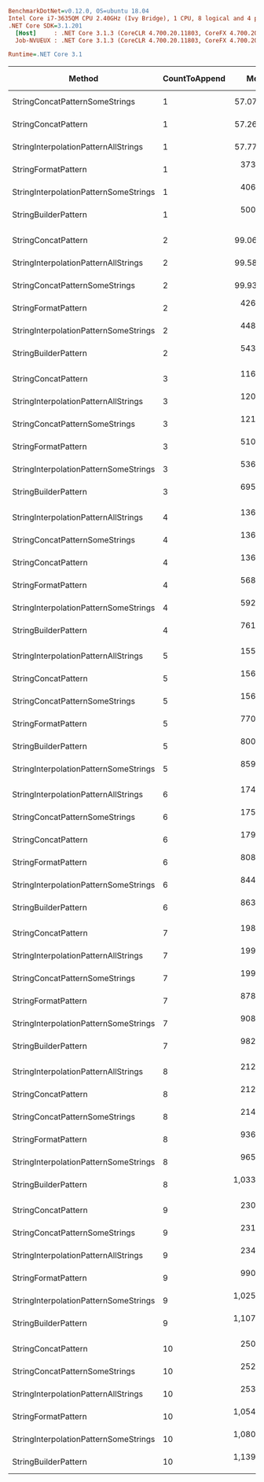 ``` ini

BenchmarkDotNet=v0.12.0, OS=ubuntu 18.04
Intel Core i7-3635QM CPU 2.40GHz (Ivy Bridge), 1 CPU, 8 logical and 4 physical cores
.NET Core SDK=3.1.201
  [Host]     : .NET Core 3.1.3 (CoreCLR 4.700.20.11803, CoreFX 4.700.20.12001), X64 RyuJIT
  Job-NVUEUX : .NET Core 3.1.3 (CoreCLR 4.700.20.11803, CoreFX 4.700.20.12001), X64 RyuJIT

Runtime=.NET Core 3.1  

```
|                                Method | CountToAppend |        Mean |     Error |    StdDev | Ratio | RatioSD |  Gen 0 | Gen 1 | Gen 2 | Allocated |
|-------------------------------------- |-------------- |------------:|----------:|----------:|------:|--------:|-------:|------:|------:|----------:|
|        StringConcatPatternSomeStrings |             1 |    57.07 ns |  0.147 ns |  0.131 ns |  1.00 |    0.00 | 0.0535 |     - |     - |     168 B |
|                   StringConcatPattern |             1 |    57.26 ns |  0.131 ns |  0.122 ns |  1.00 |    0.00 | 0.0535 |     - |     - |     168 B |
|  StringInterpolationPatternAllStrings |             1 |    57.77 ns |  0.735 ns |  0.651 ns |  1.01 |    0.01 | 0.0534 |     - |     - |     168 B |
|                   StringFormatPattern |             1 |   373.87 ns |  1.442 ns |  1.349 ns |  6.53 |    0.02 | 0.0534 |     - |     - |     168 B |
| StringInterpolationPatternSomeStrings |             1 |   406.69 ns |  2.212 ns |  2.069 ns |  7.10 |    0.04 | 0.0634 |     - |     - |     200 B |
|                  StringBuilderPattern |             1 |   500.34 ns |  3.986 ns |  3.728 ns |  8.74 |    0.07 | 0.2365 |     - |     - |     744 B |
|                                       |               |             |           |           |       |         |        |       |       |           |
|                   StringConcatPattern |             2 |    99.06 ns |  0.396 ns |  0.370 ns |  1.00 |    0.00 | 0.0969 |     - |     - |     304 B |
|  StringInterpolationPatternAllStrings |             2 |    99.58 ns |  0.476 ns |  0.422 ns |  1.01 |    0.01 | 0.0969 |     - |     - |     304 B |
|        StringConcatPatternSomeStrings |             2 |    99.93 ns |  0.982 ns |  0.919 ns |  1.01 |    0.01 | 0.0969 |     - |     - |     304 B |
|                   StringFormatPattern |             2 |   426.13 ns |  2.315 ns |  2.052 ns |  4.30 |    0.02 | 0.0763 |     - |     - |     240 B |
| StringInterpolationPatternSomeStrings |             2 |   448.80 ns |  1.585 ns |  1.483 ns |  4.53 |    0.02 | 0.0863 |     - |     - |     272 B |
|                  StringBuilderPattern |             2 |   543.85 ns |  2.981 ns |  2.789 ns |  5.49 |    0.04 | 0.2594 |     - |     - |     816 B |
|                                       |               |             |           |           |       |         |        |       |       |           |
|                   StringConcatPattern |             3 |   116.73 ns |  0.933 ns |  0.872 ns |  1.00 |    0.00 | 0.1223 |     - |     - |     384 B |
|  StringInterpolationPatternAllStrings |             3 |   120.60 ns |  0.524 ns |  0.490 ns |  1.03 |    0.01 | 0.1223 |     - |     - |     384 B |
|        StringConcatPatternSomeStrings |             3 |   121.00 ns |  0.893 ns |  0.836 ns |  1.04 |    0.01 | 0.1223 |     - |     - |     384 B |
|                   StringFormatPattern |             3 |   510.74 ns |  4.014 ns |  3.754 ns |  4.38 |    0.04 | 0.1173 |     - |     - |     368 B |
| StringInterpolationPatternSomeStrings |             3 |   536.19 ns |  1.837 ns |  1.718 ns |  4.59 |    0.04 | 0.1268 |     - |     - |     400 B |
|                  StringBuilderPattern |             3 |   695.23 ns |  2.476 ns |  2.316 ns |  5.96 |    0.04 | 0.4148 |     - |     - |    1304 B |
|                                       |               |             |           |           |       |         |        |       |       |           |
|  StringInterpolationPatternAllStrings |             4 |   136.06 ns |  0.686 ns |  0.608 ns |  0.99 |    0.01 | 0.1478 |     - |     - |     464 B |
|        StringConcatPatternSomeStrings |             4 |   136.23 ns |  0.941 ns |  0.880 ns |  1.00 |    0.01 | 0.1478 |     - |     - |     464 B |
|                   StringConcatPattern |             4 |   136.75 ns |  1.337 ns |  1.251 ns |  1.00 |    0.00 | 0.1478 |     - |     - |     464 B |
|                   StringFormatPattern |             4 |   568.36 ns |  3.624 ns |  3.390 ns |  4.16 |    0.04 | 0.1421 |     - |     - |     448 B |
| StringInterpolationPatternSomeStrings |             4 |   592.65 ns |  1.364 ns |  1.276 ns |  4.33 |    0.04 | 0.1526 |     - |     - |     480 B |
|                  StringBuilderPattern |             4 |   761.67 ns | 13.285 ns | 12.427 ns |  5.57 |    0.09 | 0.4406 |     - |     - |    1384 B |
|                                       |               |             |           |           |       |         |        |       |       |           |
|  StringInterpolationPatternAllStrings |             5 |   155.75 ns |  0.772 ns |  0.685 ns |  1.00 |    0.01 | 0.1733 |     - |     - |     544 B |
|                   StringConcatPattern |             5 |   156.33 ns |  0.805 ns |  0.753 ns |  1.00 |    0.00 | 0.1733 |     - |     - |     544 B |
|        StringConcatPatternSomeStrings |             5 |   156.52 ns |  0.802 ns |  0.711 ns |  1.00 |    0.01 | 0.1733 |     - |     - |     544 B |
|                   StringFormatPattern |             5 |   770.67 ns |  2.907 ns |  2.719 ns |  4.93 |    0.03 | 0.4997 |     - |     - |    1568 B |
|                  StringBuilderPattern |             5 |   800.13 ns |  4.279 ns |  3.793 ns |  5.12 |    0.04 | 0.4663 |     - |     - |    1464 B |
| StringInterpolationPatternSomeStrings |             5 |   859.97 ns | 17.742 ns | 16.596 ns |  5.50 |    0.12 | 0.5226 |     - |     - |    1640 B |
|                                       |               |             |           |           |       |         |        |       |       |           |
|  StringInterpolationPatternAllStrings |             6 |   174.59 ns |  0.846 ns |  0.791 ns |  0.97 |    0.01 | 0.1988 |     - |     - |     624 B |
|        StringConcatPatternSomeStrings |             6 |   175.10 ns |  0.776 ns |  0.726 ns |  0.98 |    0.01 | 0.1988 |     - |     - |     624 B |
|                   StringConcatPattern |             6 |   179.21 ns |  1.769 ns |  1.655 ns |  1.00 |    0.00 | 0.1988 |     - |     - |     624 B |
|                   StringFormatPattern |             6 |   808.88 ns |  3.258 ns |  3.047 ns |  4.51 |    0.04 | 0.5474 |     - |     - |    1720 B |
| StringInterpolationPatternSomeStrings |             6 |   844.21 ns |  4.869 ns |  4.555 ns |  4.71 |    0.04 | 0.5579 |     - |     - |    1752 B |
|                  StringBuilderPattern |             6 |   863.57 ns |  4.327 ns |  3.836 ns |  4.82 |    0.05 | 0.4921 |     - |     - |    1544 B |
|                                       |               |             |           |           |       |         |        |       |       |           |
|                   StringConcatPattern |             7 |   198.06 ns |  1.224 ns |  1.145 ns |  1.00 |    0.00 | 0.2244 |     - |     - |     704 B |
|  StringInterpolationPatternAllStrings |             7 |   199.14 ns |  1.266 ns |  1.185 ns |  1.01 |    0.01 | 0.2244 |     - |     - |     704 B |
|        StringConcatPatternSomeStrings |             7 |   199.75 ns |  1.479 ns |  1.311 ns |  1.01 |    0.01 | 0.2244 |     - |     - |     704 B |
|                   StringFormatPattern |             7 |   878.48 ns |  2.028 ns |  1.797 ns |  4.43 |    0.03 | 0.6037 |     - |     - |    1896 B |
| StringInterpolationPatternSomeStrings |             7 |   908.69 ns |  4.443 ns |  4.156 ns |  4.59 |    0.04 | 0.6142 |     - |     - |    1928 B |
|                  StringBuilderPattern |             7 |   982.12 ns |  3.167 ns |  2.808 ns |  4.96 |    0.03 | 0.7229 |     - |     - |    2272 B |
|                                       |               |             |           |           |       |         |        |       |       |           |
|  StringInterpolationPatternAllStrings |             8 |   212.59 ns |  1.001 ns |  0.936 ns |  1.00 |    0.01 | 0.2499 |     - |     - |     784 B |
|                   StringConcatPattern |             8 |   212.78 ns |  0.574 ns |  0.537 ns |  1.00 |    0.00 | 0.2499 |     - |     - |     784 B |
|        StringConcatPatternSomeStrings |             8 |   214.90 ns |  1.956 ns |  1.830 ns |  1.01 |    0.01 | 0.2499 |     - |     - |     784 B |
|                   StringFormatPattern |             8 |   936.72 ns |  2.062 ns |  1.929 ns |  4.40 |    0.01 | 0.6571 |     - |     - |    2064 B |
| StringInterpolationPatternSomeStrings |             8 |   965.41 ns |  4.923 ns |  4.605 ns |  4.54 |    0.03 | 0.6676 |     - |     - |    2096 B |
|                  StringBuilderPattern |             8 | 1,033.29 ns |  5.723 ns |  5.074 ns |  4.86 |    0.03 | 0.7496 |     - |     - |    2352 B |
|                                       |               |             |           |           |       |         |        |       |       |           |
|                   StringConcatPattern |             9 |   230.24 ns |  1.001 ns |  0.937 ns |  1.00 |    0.00 | 0.2754 |     - |     - |     864 B |
|        StringConcatPatternSomeStrings |             9 |   231.91 ns |  1.391 ns |  1.301 ns |  1.01 |    0.01 | 0.2754 |     - |     - |     864 B |
|  StringInterpolationPatternAllStrings |             9 |   234.54 ns |  0.816 ns |  0.763 ns |  1.02 |    0.01 | 0.2751 |     - |     - |     864 B |
|                   StringFormatPattern |             9 |   990.87 ns |  2.288 ns |  2.028 ns |  4.30 |    0.02 | 0.7133 |     - |     - |    2240 B |
| StringInterpolationPatternSomeStrings |             9 | 1,025.87 ns |  3.515 ns |  3.116 ns |  4.45 |    0.02 | 0.7229 |     - |     - |    2272 B |
|                  StringBuilderPattern |             9 | 1,107.10 ns |  3.664 ns |  3.427 ns |  4.81 |    0.02 | 0.7744 |     - |     - |    2432 B |
|                                       |               |             |           |           |       |         |        |       |       |           |
|                   StringConcatPattern |            10 |   250.66 ns |  1.084 ns |  1.014 ns |  1.00 |    0.00 | 0.3009 |     - |     - |     944 B |
|        StringConcatPatternSomeStrings |            10 |   252.80 ns |  0.893 ns |  0.835 ns |  1.01 |    0.01 | 0.3009 |     - |     - |     944 B |
|  StringInterpolationPatternAllStrings |            10 |   253.35 ns |  0.868 ns |  0.812 ns |  1.01 |    0.01 | 0.3009 |     - |     - |     944 B |
|                   StringFormatPattern |            10 | 1,054.93 ns |  3.812 ns |  3.380 ns |  4.21 |    0.01 | 0.7687 |     - |     - |    2416 B |
| StringInterpolationPatternSomeStrings |            10 | 1,080.79 ns |  3.689 ns |  3.450 ns |  4.31 |    0.03 | 0.7801 |     - |     - |    2448 B |
|                  StringBuilderPattern |            10 | 1,139.41 ns |  2.100 ns |  1.965 ns |  4.55 |    0.02 | 0.7992 |     - |     - |    2512 B |
